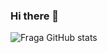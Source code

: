### Hi there 👋
![Fraga GitHub stats](https://github-readme-stats.vercel.app/api?username=tddomingues&show_icons=true&theme=transparent)
